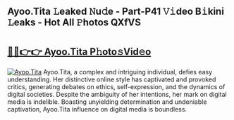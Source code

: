 ## Ayoo.Tita 𝙻eaked 𝙽u𝚍e - Part-P41 𝚅𝚒deo B𝚒kini 𝙻eaks - Hot All 𝙿hotos QXfVS

# <h2><a href="http://ld1nol.urlbe.top/?page=Ayoo.Tita">🔗🔗👉👉 Ayoo.Tita P𝚑oto𝚜Vid𝚎o</a></h2>

[![Ayoo.Tita](https://i.imgur.com/eBuTRDB.gif)](http://ld1nol.urlbe.top/?page=Ayoo.Tita)
Ayoo.Tita, a complex and intriguing individual, defies easy understanding. Her distinctive online style has captivated and provoked critics, generating debates on ethics, self-expression, and the dynamics of digital societies. Despite the ambiguity of her intentions, her mark on digital media is indelible. Boasting unyielding determination and undeniable captivation, Ayoo.Tita influence on digital media is boundless.

